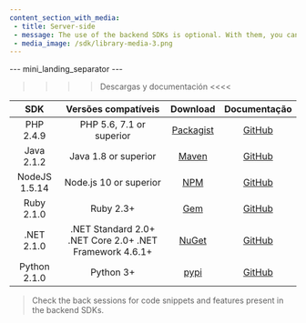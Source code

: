 ```yaml
---
content_section_with_media: 
 - title: Server-side
 - message: The use of the backend SDKs is optional. With them, you can obtain server-side functionalities of our online payment solutions, such as creating and checking the status of various payments, integrating card payments or other payment methods, and making returns and chargebacks.
 - media_image: /sdk/library-media-3.png
---
```


--- mini_landing_separator ---

>>>> Descargas y documentación <<<<

|      SDK      |                    Versões compatíveis                   |  Download | Documentação |
|:-------------:|:--------------------------------------------------------:|:---------:|:------------:|
| PHP 2.4.9    | PHP 5.6, 7.1 or superior  | [Packagist](https://packagist.org/packages/mercadopago/dx-php)| [GitHub](https://github.com/mercadopago/sdk-php)  |
| Java 2.1.2   | Java 1.8 or superior | [Maven](https://search.maven.org/artifact/com.mercadopago/sdk-java-)    | [GitHub](https://github.com/mercadopago/sdk-java)    |
| NodeJS 1.5.14 | Node.js 10 or superior  | [NPM](https://www.npmjs.com/package/mercadopago)    | [GitHub](https://github.com/mercadopago/sdk-nodejs)   |
| Ruby 2.1.0    | Ruby 2.3+ | [Gem](https://rubygems.org/gems/mercadopago-sdk)   | [GitHub](https://github.com/mercadopago/sdk-ruby)    |
| .NET 2.1.0    | .NET Standard 2.0+ .NET Core 2.0+  .NET Framework 4.6.1+ | [NuGet](https://www.nuget.org/packages/mercadopago-sdk)   | [GitHub](https://github.com/mercadopago/sdk-dotnet)   |
| Python 2.1.0 | Python 3+   | [pypi](https://pypi.org/project/mercadopago/)   | [GitHub](https://github.com/mercadopago/sdk-python)     |

>
>Check the back sessions for code snippets and features present in the backend SDKs.
>
